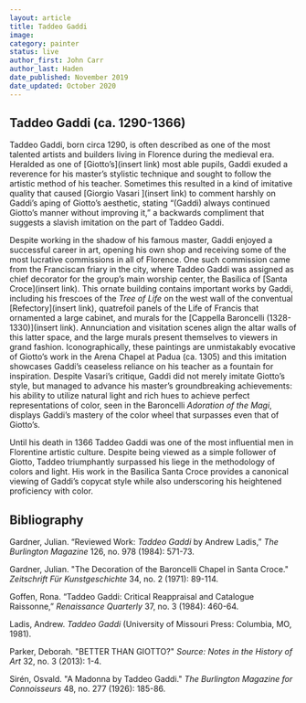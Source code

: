 ```yaml
---
layout: article
title: Taddeo Gaddi
image:
category: painter
status: live
author_first: John Carr
author_last: Haden
date_published: November 2019
date_updated: October 2020
---
```



## Taddeo Gaddi (ca. 1290-1366)

Taddeo Gaddi, born circa 1290, is often described as one of the most talented artists and builders living in Florence during the medieval era. Heralded as one of [Giotto’s](insert link) most able pupils, Gaddi exuded a reverence for his master’s stylistic technique and sought to follow the artistic method of his teacher. Sometimes this resulted in a kind of imitative quality that caused [Giorgio Vasari ](insert link) to comment harshly on Gaddi’s aping of Giotto’s aesthetic, stating “(Gaddi) always continued Giotto’s manner without improving it,”  a backwards compliment that suggests a slavish imitation on the part of Taddeo Gaddi.

<!-- more -->

Despite working in the shadow of his famous master, Gaddi enjoyed a successful career in art, opening his own shop and receiving some of the most lucrative commissions in all of Florence. One such commission came from the Franciscan friary in the city, where Taddeo Gaddi was assigned as chief decorator for the group’s main worship center, the Basilica of [Santa Croce](insert link). This ornate building contains important works by Gaddi, including his frescoes of the *Tree of Life* on the west wall of the conventual [Refectory](insert link), quatrefoil panels of the Life of Francis that ornamented a large cabinet, and murals for the [Cappella Baroncelli (1328-1330)](insert link). Annunciation and visitation scenes align the altar walls of this latter space, and the large murals present themselves to viewers in grand fashion. Iconographically, these paintings are unmistakably evocative of Giotto’s work in the Arena Chapel at Padua (ca. 1305) and this imitation showcases Gaddi’s ceaseless reliance on his teacher as a fountain for inspiration. Despite Vasari’s critique, Gaddi did not merely imitate Giotto’s style, but managed to advance his master’s groundbreaking achievements: his ability to utilize natural light and rich hues to achieve perfect representations of color, seen in the Baroncelli *Adoration of the Magi*, displays Gaddi’s mastery of the color wheel that surpasses even that of Giotto’s.

Until his death in 1366 Taddeo Gaddi was one of the most influential men in Florentine artistic culture. Despite being viewed as a simple follower of Giotto, Taddeo triumphantly surpassed his liege in the methodology of colors and light. His work in the Basilica Santa Croce provides a canonical viewing of Gaddi’s copycat style while also underscoring his heightened proficiency with color.

## Bibliography 

Gardner, Julian. “Reviewed Work: *Taddeo Gaddi* by Andrew Ladis,” *The Burlington Magazine* 126, no. 978 (1984): 571-73.

Gardner, Julian. "The Decoration of the Baroncelli Chapel in Santa Croce." *Zeitschrift Für Kunstgeschichte* 34, no. 2 (1971): 89-114.

Goffen, Rona. “Taddeo Gaddi: Critical Reappraisal and Catalogue Raissonne,” *Renaissance Quarterly* 37, no. 3 (1984): 460-64.

Ladis, Andrew. *Taddeo Gaddi* (University of Missouri Press: Columbia, MO, 1981).

Parker, Deborah. "BETTER THAN GIOTTO?" *Source: Notes in the History of Art* 32, no. 3 (2013): 1-4.

Sirén, Osvald. "A Madonna by Taddeo Gaddi." *The Burlington Magazine for Connoisseurs* 48, no. 277 (1926): 185-86.
